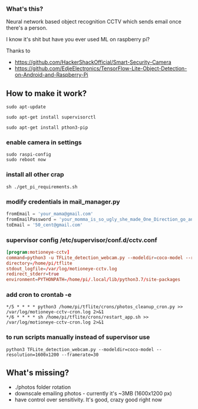 ### What's this?
Neural network based object recognition CCTV which sends email once there's a person.

I know it's shit but have you ever used ML on raspberry pi?

Thanks to 
* https://github.com/HackerShackOfficial/Smart-Security-Camera
* https://github.com/EdjeElectronics/TensorFlow-Lite-Object-Detection-on-Android-and-Raspberry-Pi

## How to make it work? 

```commandline
sudo apt-update
```

```commandline
sudo apt-get install supervisorctl
```

```commandline
sudo apt-get install pthon3-pip
```

### enable camera in settings
```commandline
sudo raspi-config
sudo reboot now
```

### install all other crap
```commandline
sh ./get_pi_requirements.sh
```

### modify credentials in mail_manager.py
```python
fromEmail = 'your_mama@gmail.com'
fromEmailPassword = 'your_momma_is_so_ugly_she_made_One_Direction_go_another_direction'
toEmail = '50_cent@gmail.com'
```

### supervisor config /etc/supervisor/conf.d/cctv.conf
```/etc/supervisor/conf.d/cctv.conf
[program:motioneye-cctv]
command=python3 -u TFLite_detection_webcam.py --modeldir=coco-model --resolution=1600x1200 --framerate=30
directory=/home/pi/tflite
stdout_logfile=/var/log/motioneye-cctv.log
redirect_stderr=true
environment=PYTHONPATH=/home/pi/.local/lib/python3.7/site-packages
```

### add cron to crontab -e
```commandline
*/5 * * * * python3 /home/pi/tflite/crons/photos_cleanup_cron.py >> /var/log/motioneye-cctv-cron.log 2>&1
*/6 * * * * sh /home/pi/tflite/crons/restart_app.sh >> /var/log/motioneye-cctv-cron.log 2>&1
```

### to run scripts manually instead of supervisor use
```commandline
python3 TFLite_detection_webcam.py --modeldir=coco-model --resolution=1600x1200 --framerate=30
```

## What's missing?
* ./photos folder rotation
* downscale emailing photos - currently it's ~3MB (1600x1200 px)
* have control over sensitivity. It's good, crazy good right now